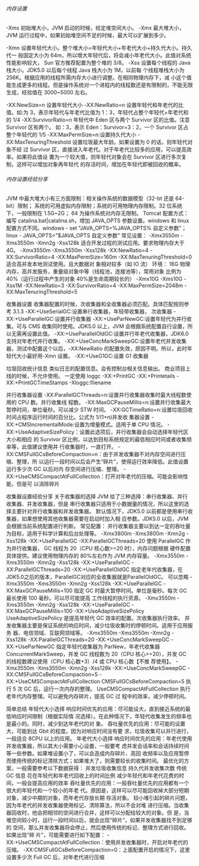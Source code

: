 ###### 内存设置

-Xms 初始堆大小，JVM 启动的时候，给定堆空间大小。
-Xmx 最大堆大小，JVM 运行过程中，如果初始堆空间不足的时候，最大可以扩展到多少。

-Xmn 设置年轻代大小。整个堆大小=年轻代大小+年老代大小+持久代大小。持久代一
般固定大小为 64m，所以增大年轻代后，将会减小年老代大小。此值对系统性能影响较大，
Sun 官方推荐配置为整个堆的 3/8。
-Xss 设置每个线程的 Java 栈大小。JDK5.0 以后每个线程 Java 栈大小为 1M，以前每
个线程堆栈大小为 256K。根据应用的线程所需内存大小进行调整。在相同物理内存下，减
小这个值能生成更多的线程。但是操作系统对一个进程内的线程数还是有限制的，不能无限生成，经验值在 3000~5000 左右。

-XX:NewSize=n 设置年轻代大小
-XX:NewRatio=n 设置年轻代和年老代的比值。如:为 3，表示年轻代与年老代比值为 1：3，年轻代占整个年轻代+年老代和的 1/4
-XX:SurvivorRatio=n 年轻代中 Eden 区与两个 Survivor 区的比值。注意 Survivor 区有两个。
如：3，表示 Eden：Survivor=3：2，一个 Survivor 区占整个年轻代的 1/5
-XX:MaxPermSize=n:设置持久代大小
-XX:MaxTenuringThreshold 设置垃圾最大年龄。如果设置为 0 的话，则年轻代对象不经
过 Survivor 区，直接进入年老代。对于年老代比较多的应用，可以提高效率。如果将此值设
置为一个较大值，则年轻代对象会在 Survivor 区进行多次复制，这样可以增加对象再年轻代
的存活时间，增加在年轻代即被回收的概率。

###### 内存设置经验分享

JVM 中最大堆大小有三方面限制：相关操作系统的数据模型（32-bt 还是 64-bit）限制；
系统的可用虚拟内存限制；系统的可用物理内存限制。32 位系统 下，一般限制在 1.5G~2G；
64 为操作系统对内存无限制。
Tomcat 配置方式： 编写 catalina.bat|catalina.sh，增加 JAVA_OPTS 参数设置。windows
和 linux 配置方式不同。windows - set "JAVA_OPTS=%JAVA_OPTS% 自定义参数"；linux -
JAVA_OPTS="$JAVA_OPTS 自定义参数"
常见设置：
-Xmx3550m -Xms3550m -Xmn2g -Xss128k 适合开发过程的测试应用。要求物理内存大于
4G。
-Xmx3550m -Xms3550m -Xss128k -XX:NewRatio=4 -XX:SurvivorRatio=4 
-XX:MaxPermSize=160m -XX:MaxTenuringThreshold=0 适合高并发本地测试使用。且大数据对
象相对较多（如 IO 流）
环境： 16G 物理内存，高并发服务，重量级对象中等（线程池，连接池等），常用对象
比例为 40%（运行过程中产生的对象 40%是生命周期较长的）
-Xmx10G -Xms10G -Xss1M -XX:NewRatio=3 -XX:SurvivorRatio=4 -XX:MaxPermSize=2048m 
-XX:MaxTenuringThreshold=5

收集器设置
收集器配置的时候，次收集器和全收集器必须匹配。具体匹配规则参考 3.1.3
-XX:+UseSerialGC:设置串行收集器，年轻带收集器， 次收集器
-XX:+UseParallelGC:设置并行收集器
-XX:+UseParNewGC:设置年轻代为并行收集。可与 CMS 收集同时使用。JDK5.0 以上，JVM
会根据系统配置自行设置，所以无需再设置此值。
-XX:+UseParallelOldGC:设置并行年老代收集器，JDK6.0 支持对年老代并行收集。
-XX:+UseConcMarkSweepGC:设置年老代并发收集器，测试中配置这个以后，-XX:NewRatio
的配置失效，原因不明。所以，此时年轻代大小最好用-Xmn 设置。
-XX:+UseG1GC:设置 G1 收集器

垃圾回收统计信息
类似日志的配置信息。会有控制台相关信息输出。 商业项目上线的时候，不允许使用。
一定使用 loggc
-XX:+PrintGC
-XX:+Printetails
-XX:+PrintGCTimeStamps
-Xloggc:filename

并行收集器设置
-XX:ParallelGCThreads=n:设置并行收集器收集时最大线程数使用的 CPU 数。并行收集线
程数。
-XX:MaxGCPauseMillis=n:设置并行收集最大暂停时间，单位毫秒。可以减少 STW 时间。
-XX:GCTimeRatio=n:设置垃圾回收时间占程序运行时间的百分比。公式为 1/(1+n)并发收
集器设置
-XX:+CMSIncrementalMode:设置为增量模式。适用于单 CPU 情况。
-XX:+UseAdaptiveSizePolicy：设置此选项后，并行收集器会自动选择年轻代区大小和相应
的 Survivor 区比例，以达到目标系统规定的最低相应时间或者收集频率等，此值建议使用并
行收集器时，一直打开。
-XX:CMSFullGCsBeforeCompaction=n：由于并发收集器不对内存空间进行压缩、整理，所
以运行一段时间以后会产生“碎片”，使得运行效率降低。此值设置运行多少次 GC 以后对内
存空间进行压缩、整理。
-XX:+UseCMSCompactAtFullCollection：打开对年老代的压缩。可能会影响性能，但是可
以消除碎片

收集器设置经验分享
关于收集器的选择 JVM 给了三种选择：串行收集器、并行收集器、并发收集器，但是
串行收集器只适用于小数据量的情况，所以这里的选择主要针对并行收集器和并发收集器。
默认情况下，JDK5.0 以前都是使用串行收集器，如果想使用其他收集器需要在启动时加入相
应参数。JDK5.0 以后，JVM 会根据当前系统配置进行判断。
常见配置：
并行收集器主要以到达一定的吞吐量为目标，适用于科学计算和后台处理等。
-Xmx3800m -Xms3800m -Xmn2g -Xss128k -XX:+UseParallelGC -XX:ParallelGCThreads=20
使用 ParallelGC 作为并行收集器， GC 线程为 20（CPU 核心数>=20 时），内存问题根据
硬件配置具体提供。建议使用物理内存的 80%左右作为 JVM 内存容量。
-Xmx3550m -Xms3550m -Xmn2g -Xss128k -XX:+UseParallelGC -XX:ParallelGCThreads=20
-XX:+UseParallelOldGC
指定老年代收集器，在JDK5.0之后的版本，ParallelGC对应的全收集器就是ParallelOldGC。
可以忽略
-Xmx3550m -Xms3550m -Xmn2g -Xss128k -XX:+UseParallelGC -XX:MaxGCPauseMillis=100
指定 GC 时最大暂停时间。单位是毫秒。每次 GC 最长使用 100 毫秒。可以尽可能提高
工作线程的执行资源。
-Xmx3550m -Xms3550m -Xmn2g -Xss128k -XX:+UseParallelGC -XX:MaxGCPauseMillis=100
-XX:+UseAdaptiveSizePolicy
UseAdaptiveSizePolicy 是提高年轻代 GC 效率的配置。次收集器执行效率。
并发收集器主要是保证系统的响应时间，减少垃圾收集时的停顿时间。适用于应用服务
器、电信领域、互联网领域等。
-Xmx3550m -Xms3550m -Xmn2g -Xss128k -XX:ParallelGCThreads=20
-XX:+UseConcMarkSweepGC -XX:+UseParNewGC
指定年轻代收集器为 ParNew，年老代收集器 ConcurrentMarkSweep，并发 GC 线程数为
20（CPU 核心>=20），并发 GC 的线程数建议使用（CPU 核心数+3）/4 或 CPU 核心数【不推
荐使用】。
-Xmx3550m -Xms3550m -Xmn2g -Xss128k -XX:+UseConcMarkSweepGC
-XX:CMSFullGCsBeforeCompaction=5 -XX:+UseCMSCompactAtFullCollection
CMSFullGCsBeforeCompaction=5 执行 5 次 GC 后，运行一次内存的整理。
UseCMSCompactAtFullCollection 执行老年代内存整理。可以避免内存碎片，提高 GC 过
程中的效率，减少停顿时间。

简单总结
年轻代大小选择
响应时间优先的应用：尽可能设大，直到接近系统的最低响应时间限制（根据实际情
况选择）。在此种情况下，年轻代收集发生的频率也是最小的。同时，减少到达年老代的对
象。
吞吐量优先的应用：尽可能的设置大，可能到达 Gbit 的程度。因为对响应时间没有要
求，垃圾收集可以并行进行，一般适合 8CPU 以上的应用。
年老代大小选择
响应时间优先的应用：年老代使用并发收集器，所以其大小需要小心设置，一般要考
虑并发会话率和会话持续时间等一些参数。如果堆设置小了，可以会造成内存碎片、高回
收频率以及应用暂停而使用传统的标记清除方式；如果堆大了，则需要较长的收集时间。
最优化的方案，一般需要参考以下数据获得：
并发垃圾收集信息
持久代并发收集次数
传统 GC 信息
花在年轻代和年老代回收上的时间比例
减少年轻代和年老代花费的时间，一般会提高应用的效率
吞吐量优先的应用：一般吞吐量优先的应用都有一个很大的年轻代和一个较小的年老
代。原因是，这样可以尽可能回收掉大部分短期对象，减少中期的对象，而年老代存放长期
存活对象。
较小堆引起的碎片问题，因为年老代的并发收集器使用标记、清除算法，所以不会对堆
进行压缩。当收集器回收时，他会把相邻的空间进行合并，这样可以分配给较大的对象。但
是，当堆空间较小时，运行一段时间以后，就会出现“碎片”，如果并发收集器找不到足够的
空间，那么并发收集器将会停止，然后使用传统的标记、整理方式进行回收。如果出现“碎
片”，可能需要进行如下配置：
-XX:+UseCMSCompactAtFullCollection：使用并发收集器时，开启对年老代的压缩。
-XX:CMSFullGCsBeforeCompaction=0：上面配置开启的情况下，这里设置多少次 Full GC
后，对年老代进行压缩